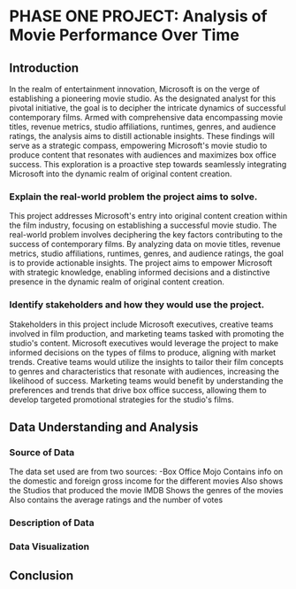 # PHASE ONE PROJECT: Analysis of Movie Performance Over Time

## Introduction
In the realm of entertainment innovation, Microsoft is on the verge of establishing a pioneering movie studio. As the designated analyst for this pivotal initiative, the goal is to decipher the intricate dynamics of successful contemporary films. Armed with comprehensive data encompassing movie titles, revenue metrics, studio affiliations, runtimes, genres, and audience ratings, the analysis aims to distill actionable insights. These findings will serve as a strategic compass, empowering Microsoft's movie studio to produce content that resonates with audiences and maximizes box office success. This exploration is a proactive step towards seamlessly integrating Microsoft into the dynamic realm of original content creation.
### Explain the real-world problem the project aims to solve.
This project addresses Microsoft's entry into original content creation within the film industry, focusing on establishing a successful movie studio. The real-world problem involves deciphering the key factors contributing to the success of contemporary films. By analyzing data on movie titles, revenue metrics, studio affiliations, runtimes, genres, and audience ratings, the goal is to provide actionable insights. The project aims to empower Microsoft with strategic knowledge, enabling informed decisions and a distinctive presence in the dynamic realm of original content creation.
### Identify stakeholders and how they would use the project.
Stakeholders in this project include Microsoft executives, creative teams involved in film production, and marketing teams tasked with promoting the studio's content. Microsoft executives would leverage the project to make informed decisions on the types of films to produce, aligning with market trends. Creative teams would utilize the insights to tailor their film concepts to genres and characteristics that resonate with audiences, increasing the likelihood of success. Marketing teams would benefit by understanding the preferences and trends that drive box office success, allowing them to develop targeted promotional strategies for the studio's films. 
## Data Understanding and Analysis
### Source of Data
 The data set used are from two sources:
-Box Office Mojo 
Contains info on the domestic and foreign gross income for the different movies
Also shows the Studios that produced the movie
IMDB
Shows the genres of the movies
Also contains the average ratings and the number of votes
### Description of Data
### Data Visualization
## Conclusion